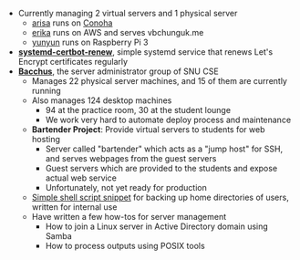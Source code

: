 * Currently managing 2 virtual servers and 1 physical server
  - [arisa] runs on [Conoha]
  - [erika] runs on AWS and serves vbchunguk.me
  - [yunyun] runs on Raspberry Pi 3
* **[systemd-certbot-renew]**, simple systemd service that renews Let's Encrypt
certificates regularly
* **[Bacchus]**, the server administrator group of SNU CSE
  - Manages 22 physical server machines, and 15 of them are currently running
  - Also manages 124 desktop machines
    * 94 at the practice room, 30 at the student lounge
    * We work very hard to automate deploy process and maintenance
  - **Bartender Project**: Provide virtual servers to students for web hosting
    * Server called "bartender" which acts as a "jump host" for SSH, and serves
    webpages from the guest servers
    * Guest servers which are provided to the students and expose actual web
    service
    * Unfortunately, not yet ready for production
  - [Simple shell script snippet][backup.sh] for backing up home directories of
  users, written for internal use
  - Have written a few how-tos for server management
    * How to join a Linux server in Active Directory domain using Samba
    * How to process outputs using POSIX tools

[Bacchus]: https://bacchus.snucse.org/about/
[arisa]: https://arisa.vbchunguk.me/
[Conoha]: https://www.conoha.jp/
[erika]: https://erika.vbchunguk.me/
[yunyun]: https://yunyun.vbchunguk.me/
[systemd-certbot-renew]: https://github.com/tirr-c/systemd-certbot-renew
[backup.sh]: https://gist.github.com/tirr-c/c7a972db17fdb4ac384b9abb7c92ffed
